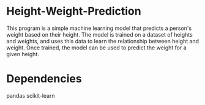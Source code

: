 # Height-Weight-Prediction

This program is a simple machine learning model that predicts a person's weight based on their height. The model is trained on a dataset of heights and weights, and uses this data to learn the relationship between height and weight. Once trained, the model can be used to predict the weight for a given height.

# Dependencies
pandas
scikit-learn

